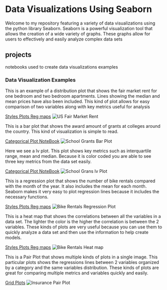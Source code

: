 # Data Visualizations Using Seaborn
Welcome to my repository featuring a variety of data visualizations using the python library Seaborn. Seaborn is a powerful visualization tool that allows the creation of a wide variety of graphs. These graphs allow for users to effectively and easily analyze complex data sets

## projects
notebooks used to create data visualizations examples

### Data Visualization Examples
This is an example of a distribution plot that shows the fair market rent for one bedroom and two bedroom apartments. Lines showing the median and mean prices have also been included. This kind of plot allows for easy comparison of two variables along with key metrics useful for analysis

[Styles Plots Reg maps](StylesPlotsRegMaps.ipynb)
![US Fair Market Rent](USFairMarketRent.jpg)

This is a bar plot that shows the award amount of grants at colleges around the country. This kind of visualization is simple to read.

[Categorical Plot NoteBook](categoricalPlots.ipynb)
![School Grants Bar Plot](schoolGrantsBarplot.jpg)

Here we see a lv plot. This plot shows key metrics such as interquartile range, mean and median. Because it is color coded you are able to see three key metrics from the data set easily. 

[Categorical Plot NoteBook](categoricalPlots.ipynb)
![School Grans lv Plot](schoolGrantsLvplot.jpg)

This is a regression plot that shows the number of bike rentals compared with the month of the year. It also includes the mean for each month. Seaborn makes it very easy to plot regression lines because it includes the necessary functions.

[Styles Plots Reg maps](StylesPlotsRegMaps.ipynb)
![Bike Rentals Regression Plot](bikeRentalsRegplot.jpg)

This is a heat map that shows the correlations between all the variables in a data set. The lighter the color is the higher the correlation is between the 2 variables. These kinds of plots are very useful because you can use them to quickly analyze a data set and then use the information to help create models. 

[Styles Plots Reg maps](StylesPlotsRegMaps.ipynb)
![Bike Rentals Heat map](bikeRentalsHeatmap.jpg)

This is a Pair Plot that shows multiple kinds of plots in a single image. This particular plots shows the regressions lines between 2 variables organized by a category and the same variables distribution. These kinds of plots are great for comparing multiple metrics and variables quickly and easily.

[Grid Plots](gridPlots.ipynb)
![Insurance Pair Plot](InsurancePairplot.jpg)





